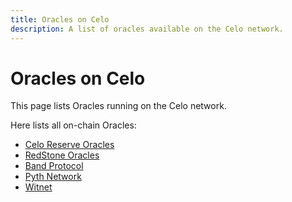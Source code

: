 ```yaml
---
title: Oracles on Celo
description: A list of oracles available on the Celo network.
---
```


# Oracles on Celo

This page lists Oracles running on the Celo network.

Here lists all on-chain Oracles:

- [Celo Reserve Oracles](/protocol/stability/oracles)
- [RedStone Oracles](/protocol/oracle/redstone)
- [Band Protocol](/protocol/oracle/band-protocol)
- [Pyth Network](https://pyth.network/)
- [Witnet](https://witnet.io/)